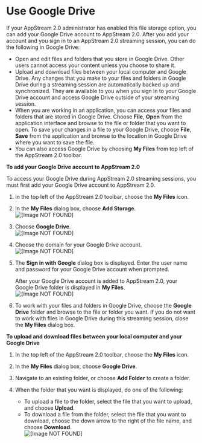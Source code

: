 # Use Google Drive<a name="google-drive-end-user"></a>

If your AppStream 2\.0 administrator has enabled this file storage option, you can add your Google Drive account to AppStream 2\.0\. After you add your account and you sign in to an AppStream 2\.0 streaming session, you can do the following in Google Drive:
+ Open and edit files and folders that you store in Google Drive\. Other users cannot access your content unless you choose to share it\.
+ Upload and download files between your local computer and Google Drive\. Any changes that you make to your files and folders in Google Drive during a streaming session are automatically backed up and synchronized\. They are available to you when you sign in to your Google Drive account and access Google Drive outside of your streaming session\.
+ When you are working in an application, you can access your files and folders that are stored in Google Drive\. Choose **File**, **Open** from the application interface and browse to the file or folder that you want to open\. To save your changes in a file to your Google Drive, choose **File**, **Save** from the application and browse to the location in Google Drive where you want to save the file\. 
+ You can also access Google Drive by choosing **My Files** from top left of the AppStream 2\.0 toolbar\.

**To add your Google Drive account to AppStream 2\.0**

To access your Google Drive during AppStream 2\.0 streaming sessions, you must first add your Google Drive account to AppStream 2\.0\. 

1. In the top left of the AppStream 2\.0 toolbar, choose the **My Files** icon\.

1. In the **My Files** dialog box, choose **Add Storage**\.  
![\[Image NOT FOUND\]](http://docs.aws.amazon.com/appstream2/latest/developerguide/images/AddStorage.png)

1. Choose **Google Drive**\.  
![\[Image NOT FOUND\]](http://docs.aws.amazon.com/appstream2/latest/developerguide/images/AddGoogleDrive1.png)

1. Choose the domain for your Google Drive account\.   
![\[Image NOT FOUND\]](http://docs.aws.amazon.com/appstream2/latest/developerguide/images/LoginAccounts.png)

1. The **Sign in with Google** dialog box is displayed\. Enter the user name and password for your Google Drive account when prompted\. 

   After your Google Drive account is added to AppStream 2\.0, your Google Drive folder is displayed in **My Files**\.  
![\[Image NOT FOUND\]](http://docs.aws.amazon.com/appstream2/latest/developerguide/images/AddGoogleDrive2.png)

1. To work with your files and folders in Google Drive, choose the **Google Drive** folder and browse to the file or folder you want\. If you do not want to work with files in Google Drive during this streaming session, close the **My Files** dialog box\. 

**To upload and download files between your local computer and your Google Drive**

1. In the top left of the AppStream 2\.0 toolbar, choose the **My Files** icon\.

1. In the **My Files** dialog box, choose **Google Drive**\.

1. Navigate to an existing folder, or choose **Add Folder** to create a folder\.

1. When the folder that you want is displayed, do one of the following: 
   + To upload a file to the folder, select the file that you want to upload, and choose **Upload**\.
   + To download a file from the folder, select the file that you want to download, choose the down arrow to the right of the file name, and choose **Download**\.   
![\[Image NOT FOUND\]](http://docs.aws.amazon.com/appstream2/latest/developerguide/images/GoogleDrive_FileUploadDownload.png)